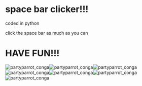 # space bar clicker!!!

coded in python

click the space bar as much as you can

# HAVE FUN!!!
![partyparrot_conga](https://github.com/user-attachments/assets/1288a7f0-b5f3-4339-b383-27dc091c9026)![partyparrot_conga](https://github.com/user-attachments/assets/1288a7f0-b5f3-4339-b383-27dc091c9026)![partyparrot_conga](https://github.com/user-attachments/assets/1288a7f0-b5f3-4339-b383-27dc091c9026)![partyparrot_conga](https://github.com/user-attachments/assets/1288a7f0-b5f3-4339-b383-27dc091c9026)![partyparrot_conga](https://github.com/user-attachments/assets/1288a7f0-b5f3-4339-b383-27dc091c9026)![partyparrot_conga](https://github.com/user-attachments/assets/1288a7f0-b5f3-4339-b383-27dc091c9026)![partyparrot_conga](https://github.com/user-attachments/assets/1288a7f0-b5f3-4339-b383-27dc091c9026)
